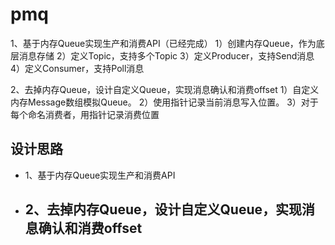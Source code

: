 # pmq

1、基于内存Queue实现生产和消费API（已经完成） 
1）创建内存Queue，作为底层消息存储 
2）定义Topic，支持多个Topic 
3）定义Producer，支持Send消息 
4）定义Consumer，支持Poll消息

2、去掉内存Queue，设计自定义Queue，实现消息确认和消费offset
1）自定义内存Message数组模拟Queue。
2）使用指针记录当前消息写入位置。
3）对于每个命名消费者，用指针记录消费位置


## 设计思路  
- 1、基于内存Queue实现生产和消费API
- 2、去掉内存Queue，设计自定义Queue，实现消息确认和消费offset
    - 

